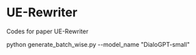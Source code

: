 # UE-Rewriter
Codes for paper UE-Rewriter

python generate_batch_wise.py --model_name "DialoGPT-small"
